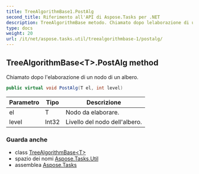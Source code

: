 ```yaml
---
title: TreeAlgorithmBase1.PostAlg
second_title: Riferimento all'API di Aspose.Tasks per .NET
description: TreeAlgorithmBase metodo. Chiamato dopo lelaborazione di un nodo di un albero.
type: docs
weight: 20
url: /it/net/aspose.tasks.util/treealgorithmbase-1/postalg/
---
```

## TreeAlgorithmBase&lt;T&gt;.PostAlg method

Chiamato dopo l'elaborazione di un nodo di un albero.

```csharp
public virtual void PostAlg(T el, int level)
```

| Parametro | Tipo | Descrizione |
| --- | --- | --- |
| el | T | Nodo da elaborare. |
| level | Int32 | Livello del nodo dell'albero. |

### Guarda anche

* class [TreeAlgorithmBase&lt;T&gt;](../)
* spazio dei nomi [Aspose.Tasks.Util](../../treealgorithmbase-1/)
* assemblea [Aspose.Tasks](../../../)


